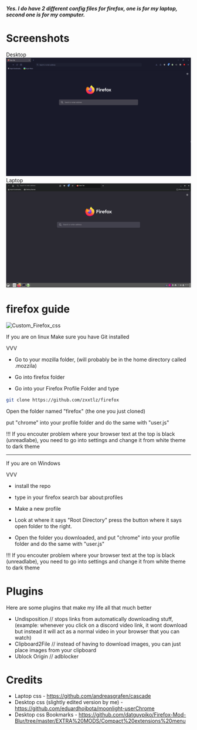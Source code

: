 ***Yes. I do have 2 different config files for firefox, one is for my laptop, second one is for my computer.***

# Screenshots
Desktop
![desktop](https://github.com/zxxtlz/firefox/blob/main/screenshots/desktop.png?raw=true)
Laptop
![laptop](https://github.com/zxxtlz/firefox/blob/main/screenshots/laptop1.png?raw=true)

# firefox guide
![Custom_Firefox_css](https://github.com/zxxtlz/firefox/assets/75642081/83c40da7-b45e-4dba-9dbb-c212ad3ec985)

If you are on linux
Make sure you have Git installed

VVV

- Go to your mozilla folder, (will probably be in the home directory called .mozzila)

- Go into firefox folder

- Go into your Firefox Profile Folder and type
```sh
git clone https://github.com/zxxtlz/firefox
```

Open the folder named "firefox" (the one you just cloned)

put "chrome" into your profile folder and do the same with "user.js"

!!! If you encouter problem where your browser text at the top is black (unreadlabe), you need to go into settings and change it from white theme to dark theme

__________________________________


If you are on Windows

VVV

- install the repo

- type in your firefox search bar about:profiles

- Make a new profile

- Look at where it says "Root Directory" press the button where it says open folder to the right.

- Open the folder you downloaded, and put "chrome" into your profile folder and do the same with "user.js"

!!! If you encouter problem where your browser text at the top is black (unreadlabe), you need to go into settings and change it from white theme to dark theme

# Plugins

Here are some plugins that make my life all that much better
- Undisposition // stops links from automatically downloading stuff, (example: whenever you click on a discord video link, it wont download but instead it will act as a normal video in your browser that you can watch)
- Clipboard2File // instead of having to download images, you can just place images from your clipboard
- Ublock Origin // adblocker

# Credits

- Laptop css - https://github.com/andreasgrafen/cascade
- Desktop css (slightly edited version by me) - https://github.com/eduardhojbota/moonlight-userChrome
- Desktop css Bookmarks - https://github.com/datguypiko/Firefox-Mod-Blur/tree/master/EXTRA%20MODS/Compact%20extensions%20menu
